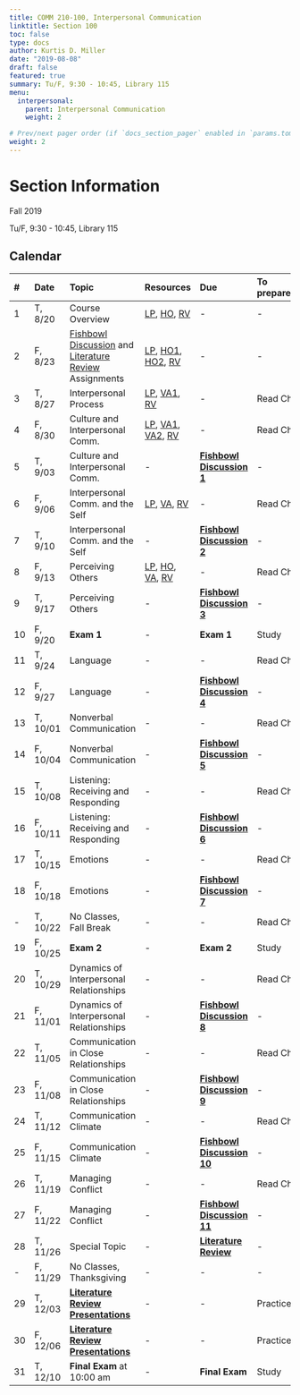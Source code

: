 ```yaml
---
title: COMM 210-100, Interpersonal Communication
linktitle: Section 100
toc: false
type: docs
author: Kurtis D. Miller
date: "2019-08-08"
draft: false
featured: true
summary: Tu/F, 9:30 - 10:45, Library 115
menu:
  interpersonal:
    parent: Interpersonal Communication
    weight: 2

# Prev/next pager order (if `docs_section_pager` enabled in `params.toml`)
weight: 2
---
```


Section Information
===================

Fall 2019

Tu/F, 9:30 - 10:45, Library 115

[ho-s]:  /course/interpersonal/COMM-210-100-FA19-KM.pdf  "Handout - Syllabus"

<!-- more -->

Calendar
--------

| #  | Date     | Topic                                                                        | Resources                                                     | Due                                    | To prepare… |
|:--|:-----------|:--------------------------|:----------|:-----------------------|:---------------------------|
| 1  | T,  8/20 | Course Overview                                                              | [LP][lp-co], [HO][ho-s], [RV][va-co-rev]                      | -                                      | -           |
| 2  | F,  8/23 | [Fishbowl Discussion][Fishbowl] and [Literature Review][lit-rev] Assignments | [LP][lp-ao], [HO1][ho-fd], [HO2][ho-lr], [RV][va-ao-rev]      | -                                      | -           |
| 3  | T,  8/27 | Interpersonal Process                                                        | [LP][lp-ip1], [VA1][va-ip1], [RV][va-ip1-rev]                 | -                                      | Read Ch.    |
| 4  | F,  8/30 | Culture and Interpersonal Comm.                                              | [LP][lp-ci1], [VA1][va-ci1], [VA2][va-ci2], [RV][va-ci1-rev]  | -                                      | Read Ch.    |
| 5  | T,  9/03 | Culture and Interpersonal Comm.                                              | -                                                             | **[Fishbowl Discussion 1][Fishbowl]**  | -           |
| 6  | F,  9/06 | Interpersonal Comm. and the Self                                             | [LP][lp-is1], [VA][va-is1], [RV][va-is1-rev]                  | -                                      | Read Ch.    |
| 7  | T,  9/10 | Interpersonal Comm. and the Self                                             | -                                                             | **[Fishbowl Discussion 2][Fishbowl]**  | -           |
| 8  | F,  9/13 | Perceiving Others                                                            | [LP][lp-po1], [HO][ho-at], [VA][va-po1], [RV][va-po1-rev]     | -                                      | Read Ch.    |
| 9  | T,  9/17 | Perceiving Others                                                            | -                                                             | **[Fishbowl Discussion 3][Fishbowl]**  | -           |
| 10 | F,  9/20 | **Exam 1**                                                                   | -                                                             | **Exam 1**                             | Study       |
| 11 | T,  9/24 | Language                                                                     | -                                                             | -                                      | Read Ch.    |
| 12 | F,  9/27 | Language                                                                     | -                                                             | **[Fishbowl Discussion 4][Fishbowl]**  | -           |
| 13 | T, 10/01 | Nonverbal Communication                                                      | -                                                             | -                                      | Read Ch.    |
| 14 | F, 10/04 | Nonverbal Communication                                                      | -                                                             | **[Fishbowl Discussion 5][Fishbowl]**  | -           |
| 15 | T, 10/08 | Listening: Receiving and Responding                                          | -                                                             | -                                      | Read Ch.    |
| 16 | F, 10/11 | Listening: Receiving and Responding                                          | -                                                             | **[Fishbowl Discussion 6][Fishbowl]**  | -           |
| 17 | T, 10/15 | Emotions                                                                     | -                                                             | -                                      | Read Ch.    |
| 18 | F, 10/18 | Emotions                                                                     | -                                                             | **[Fishbowl Discussion 7][Fishbowl]**  | -           |
| -  | T, 10/22 | No Classes, Fall Break                                                       | -                                                             | -                                      | Read Ch.    |
| 19 | F, 10/25 | **Exam 2**                                                                   | -                                                             | **Exam 2**                             | Study       |
| 20 | T, 10/29 | Dynamics of Interpersonal Relationships                                      | -                                                             | -                                      | Read Ch.    |
| 21 | F, 11/01 | Dynamics of Interpersonal Relationships                                      | -                                                             | **[Fishbowl Discussion 8][Fishbowl]**  | -           |
| 22 | T, 11/05 | Communication in Close Relationships                                         | -                                                             | -                                      | Read Ch.    |
| 23 | F, 11/08 | Communication in Close Relationships                                         | -                                                             | **[Fishbowl Discussion 9][Fishbowl]**  | -           |
| 24 | T, 11/12 | Communication Climate                                                        | -                                                             | -                                      | Read Ch.    |
| 25 | F, 11/15 | Communication Climate                                                        | -                                                             | **[Fishbowl Discussion 10][Fishbowl]** | -           |
| 26 | T, 11/19 | Managing Conflict                                                            | -                                                             | -                                      | Read Ch.    |
| 27 | F, 11/22 | Managing Conflict                                                            | -                                                             | **[Fishbowl Discussion 11][Fishbowl]** | -           |
| 28 | T, 11/26 | Special Topic                                                                | -                                                             | **[Literature Review][lit-rev]**       | -           |
| -  | F, 11/29 | No Classes, Thanksgiving                                                     | -                                                             | -                                      | -           |
| 29 | T, 12/03 | **[Literature Review Presentations][lit-rev]**                               | -                                                             | -                                      | Practice    |
| 30 | F, 12/06 | **[Literature Review Presentations][lit-rev]**                               | -                                                             | -                                      | Practice    |
| 31 | T, 12/10 | **Final Exam** at 10:00 am                                                   | -                                                             | **Final Exam**                         | Study       |

<!-- assignment links -->
[Fishbowl]:  /course/interpersonal/assignment/fishbowl-discussion/   "Assignment description"
[lit-rev]:   /course/interpersonal/assignment/literature-review/     "Assignment description"

<!-- handout links -->
[ho-at]: /course/interpersonal/handout/attribution-activity-robinson-2017-CT.pdf "Handout - Attribution Theory Activity"
[ho-fd]: /course/interpersonal/handout/fishbowl-discussion.pdf  "Handout - Fishbowl Discussion Assignment"
[ho-lr]: /course/interpersonal/handout/literature-review.pdf    "Handout - Literature Review Assignment"

<!-- lesson plan links -->
[lp-co]:  /course/interpersonal/lesson-plan/course-overview/          "Lesson Plan"
[lp-ao]:  /course/interpersonal/lesson-plan/assignments-overview/     "Lesson Plan"
[lp-ip1]: /course/interpersonal/lesson-plan/interpersonal-process-1/  "Lesson Plan"
[lp-is1]: /course/interpersonal/lesson-plan/interpersonal-the-self-1/ "Lesson Plan"
[lp-ci1]: /course/interpersonal/lesson-plan/culture-interpersonal-1/  "Lesson Plan"
[lp-po1]: /course/interpersonal/lesson-plan/perceiving-others-1/      "Lesson Plan"

<!-- visual aid links-->
[va-ao-rev]:  /course/interpersonal/visual-aid/assignment-overview-rev/       "Visual Aid - Review"
[va-ci1-rev]: /course/interpersonal/visual-aid/culture-interpersonal-rev/     "Visual Aid - Review"
[va-ci1]:     /course/interpersonal/visual-aid/culture-interpersonal-1/       "Visual Aid - National Culture"
[va-ci2]:     /course/interpersonal/visual-aid/culture-interpersonal-2/       "Visual Aid - Code Switching"
[va-co-rev]:  /course/interpersonal/visual-aid/course-overview-rev/           "Visual Aid - Review"
[va-ip1-rev]: /course/interpersonal/visual-aid/interpersonal-process-1-rev/   "Visual Aid - Review"
[va-ip1]:     /course/interpersonal/visual-aid/interpersonal-process-1/       "Visual Aid - Process Models of Communication"
[va-is1-rev]: /course/interpersonal/visual-aid/interpersonal-the-self-1-rev/  "Visual Aid - Review"
[va-is1]:     /course/interpersonal/visual-aid/interpersonal-the-self-1/      "Visual Aid - Johari Window"
[va-po1]:     /course/interpersonal/visual-aid/perceiving-others-1/           "Visual Aid - Attribution Theory"
[va-po1-rev]: /course/interpersonal/visual-aid/perceiving-others-1-rev/       "Visual Aid - Review"
